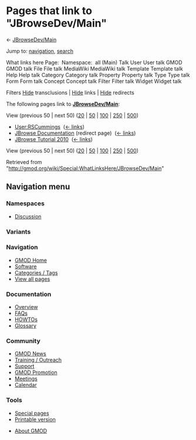 <div id="mw-page-base" class="noprint">

</div>

<div id="mw-head-base" class="noprint">

</div>

<div id="content" class="mw-body" role="main">

<span id="top"></span>

<div id="mw-js-message" style="display:none;">

</div>



# <span dir="auto">Pages that link to "JBrowseDev/Main"</span>

<div id="bodyContent">

<div id="contentSub">

← <a href="/mediawiki/index.php?title=JBrowseDev/Main&amp;redirect=no"
class="mw-redirect" title="JBrowseDev/Main">JBrowseDev/Main</a>

</div>

<div id="jump-to-nav" class="mw-jump">

Jump to: [navigation](#mw-navigation), [search](#p-search)

</div>

<div id="mw-content-text">

What links here Page:  Namespace:  all (Main) Talk User User talk GMOD
GMOD talk File File talk MediaWiki MediaWiki talk Template Template talk
Help Help talk Category Category talk Property Property talk Type Type
talk Form Form talk Concept Concept talk Filter Filter talk Widget
Widget talk

Filters
[Hide](/mediawiki/index.php?title=Special:WhatLinksHere/JBrowseDev/Main&hidetrans=1 "Special:WhatLinksHere/JBrowseDev/Main")
transclusions \|
[Hide](/mediawiki/index.php?title=Special:WhatLinksHere/JBrowseDev/Main&hidelinks=1 "Special:WhatLinksHere/JBrowseDev/Main")
links \|
[Hide](/mediawiki/index.php?title=Special:WhatLinksHere/JBrowseDev/Main&hideredirs=1 "Special:WhatLinksHere/JBrowseDev/Main")
redirects

The following pages link to
**<a href="/wiki/JBrowseDev/Main" class="mw-redirect"
title="JBrowseDev/Main">JBrowseDev/Main</a>**:

View (previous 50 \| next 50)
([20](/mediawiki/index.php?title=Special:WhatLinksHere/JBrowseDev/Main&limit=20 "Special:WhatLinksHere/JBrowseDev/Main")
\|
[50](/mediawiki/index.php?title=Special:WhatLinksHere/JBrowseDev/Main&limit=50 "Special:WhatLinksHere/JBrowseDev/Main")
\|
[100](/mediawiki/index.php?title=Special:WhatLinksHere/JBrowseDev/Main&limit=100 "Special:WhatLinksHere/JBrowseDev/Main")
\|
[250](/mediawiki/index.php?title=Special:WhatLinksHere/JBrowseDev/Main&limit=250 "Special:WhatLinksHere/JBrowseDev/Main")
\|
[500](/mediawiki/index.php?title=Special:WhatLinksHere/JBrowseDev/Main&limit=500 "Special:WhatLinksHere/JBrowseDev/Main"))

- [User:RSCummings](/wiki/User:RSCummings "User:RSCummings") ‎
  <span class="mw-whatlinkshere-tools">([←
  links](/mediawiki/index.php?title=Special:WhatLinksHere&target=User%3ARSCummings "Special:WhatLinksHere"))</span>
- [JBrowse
  Documentation](/mediawiki/index.php?title=JBrowse_Documentation&redirect=no "JBrowse Documentation")
  (redirect page) ‎ <span class="mw-whatlinkshere-tools">([←
  links](/mediawiki/index.php?title=Special:WhatLinksHere&target=JBrowse+Documentation "Special:WhatLinksHere"))</span>
- [JBrowse Tutorial
  2010](/wiki/JBrowse_Tutorial_2010 "JBrowse Tutorial 2010") ‎
  <span class="mw-whatlinkshere-tools">([←
  links](/mediawiki/index.php?title=Special:WhatLinksHere&target=JBrowse+Tutorial+2010 "Special:WhatLinksHere"))</span>

View (previous 50 \| next 50)
([20](/mediawiki/index.php?title=Special:WhatLinksHere/JBrowseDev/Main&limit=20 "Special:WhatLinksHere/JBrowseDev/Main")
\|
[50](/mediawiki/index.php?title=Special:WhatLinksHere/JBrowseDev/Main&limit=50 "Special:WhatLinksHere/JBrowseDev/Main")
\|
[100](/mediawiki/index.php?title=Special:WhatLinksHere/JBrowseDev/Main&limit=100 "Special:WhatLinksHere/JBrowseDev/Main")
\|
[250](/mediawiki/index.php?title=Special:WhatLinksHere/JBrowseDev/Main&limit=250 "Special:WhatLinksHere/JBrowseDev/Main")
\|
[500](/mediawiki/index.php?title=Special:WhatLinksHere/JBrowseDev/Main&limit=500 "Special:WhatLinksHere/JBrowseDev/Main"))

</div>

<div class="printfooter">

Retrieved from
"<http://gmod.org/wiki/Special:WhatLinksHere/JBrowseDev/Main>"

</div>

<div id="catlinks" class="catlinks catlinks-allhidden">

</div>

<div class="visualClear">

</div>

</div>

</div>

<div id="mw-navigation">

## Navigation menu

<div id="mw-head">



<div id="left-navigation">

<div id="p-namespaces" class="vectorTabs" role="navigation"
aria-labelledby="p-namespaces-label">

### Namespaces


- <span id="ca-talk"><a href="/wiki/Talk:JBrowseDev/Main" accesskey="t"
  title="Discussion about the content page [t]">Discussion</a></span>

</div>

<div id="p-variants" class="vectorMenu emptyPortlet" role="navigation"
aria-labelledby="p-variants-label">

### 

### Variants[](#)

<div class="menu">

</div>

</div>

</div>





</div>

</div>

</div>

<div id="mw-panel">

<div id="p-logo" role="banner">

<a href="/wiki/Main_Page"
style="background-image: url(http://gmod.org/images/GMOD-cogs.png);"
title="Visit the main page"></a>

</div>

<div id="p-Navigation" class="portal" role="navigation"
aria-labelledby="p-Navigation-label">

### Navigation

<div class="body">

- <span id="n-GMOD-Home">[GMOD Home](/wiki/Main_Page)</span>
- <span id="n-Software">[Software](/wiki/GMOD_Components)</span>
- <span id="n-Categories-.2F-Tags">[Categories /
  Tags](/wiki/Categories)</span>
- <span id="n-View-all-pages">[View all
  pages](/wiki/Special:AllPages)</span>

</div>

</div>

<div id="p-Documentation" class="portal" role="navigation"
aria-labelledby="p-Documentation-label">

### Documentation

<div class="body">

- <span id="n-Overview">[Overview](/wiki/Overview)</span>
- <span id="n-FAQs">[FAQs](/wiki/Category:FAQ)</span>
- <span id="n-HOWTOs">[HOWTOs](/wiki/Category:HOWTO)</span>
- <span id="n-Glossary">[Glossary](/wiki/Glossary)</span>

</div>

</div>

<div id="p-Community" class="portal" role="navigation"
aria-labelledby="p-Community-label">

### Community

<div class="body">

- <span id="n-GMOD-News">[GMOD News](/wiki/GMOD_News)</span>
- <span id="n-Training-.2F-Outreach">[Training /
  Outreach](/wiki/Training_and_Outreach)</span>
- <span id="n-Support">[Support](/wiki/Support)</span>
- <span id="n-GMOD-Promotion">[GMOD
  Promotion](/wiki/GMOD_Promotion)</span>
- <span id="n-Meetings">[Meetings](/wiki/Meetings)</span>
- <span id="n-Calendar">[Calendar](/wiki/Calendar)</span>

</div>

</div>

<div id="p-tb" class="portal" role="navigation"
aria-labelledby="p-tb-label">

### Tools

<div class="body">

- <span id="t-specialpages"><a href="/wiki/Special:SpecialPages" accesskey="q"
  title="A list of all special pages [q]">Special pages</a></span>
- <span id="t-print"><a
  href="/mediawiki/index.php?title=Special:WhatLinksHere/JBrowseDev/Main&amp;printable=yes"
  rel="alternate" accesskey="p"
  title="Printable version of this page [p]">Printable version</a></span>

</div>

</div>

</div>

</div>

<div id="footer" role="contentinfo">

- <span id="footer-places-about">[About
  GMOD](/wiki/GMOD:About "GMOD:About")</span>

<!-- -->






</div>
